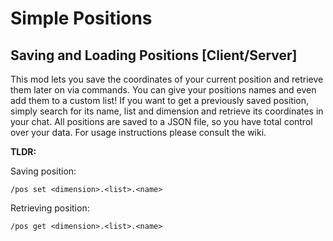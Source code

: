 # Simple Positions
## Saving and Loading Positions [Client/Server]

This mod lets you save the coordinates of your current position and retrieve them later on via commands. You can give your positions names and even add them to a custom list!
If you want to get a previously saved position, simply search for its name, list and dimension and retrieve its coordinates in your chat.
All positions are saved to a JSON file, so you have total control over your data.
For usage instructions please consult the wiki.

**TLDR:**

Saving position:
```
/pos set <dimension>.<list>.<name>
```
Retrieving position:
```
/pos get <dimension>.<list>.<name>
```